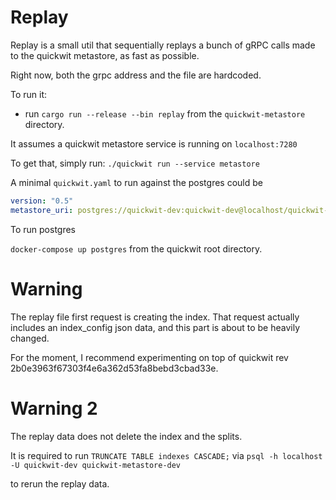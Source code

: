 # Replay

Replay is a small util that sequentially replays a bunch of gRPC calls made to the
quickwit metastore, as fast as possible.

Right now, both the grpc address and the file are hardcoded.

To run it:

- run `cargo run --release --bin replay` from the `quickwit-metastore` directory.

It assumes a quickwit metastore service is running on `localhost:7280`

To get that, simply run:
`./quickwit run --service metastore`

A minimal `quickwit.yaml` to run against the postgres could be

```yaml
version: "0.5"
metastore_uri: postgres://quickwit-dev:quickwit-dev@localhost/quickwit-metastore-dev
```

To run postgres

`docker-compose up postgres` from the quickwit root directory.

# Warning

The replay file first request is creating the index.
That request actually includes an index_config json data, and this part is about to be heavily changed.

For the moment, I recommend experimenting on top of quickwit rev 2b0e3963f67303f4e6a362d53fa8bebd3cbad33e.

# Warning 2

The replay data does not delete the index and the splits.

It is required to run
`TRUNCATE TABLE indexes CASCADE;`
via
`psql -h localhost -U quickwit-dev quickwit-metastore-dev`

to rerun the replay data.
